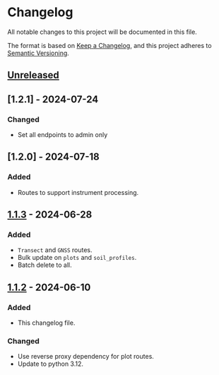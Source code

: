 # Changelog

All notable changes to this project will be documented in this file.

The format is based on [Keep a Changelog](https://keepachangelog.com/en/1.1.0/),
and this project adheres to [Semantic Versioning](https://semver.org/spec/v2.0.0.html).

## [Unreleased]

## [1.2.1] - 2024-07-24

### Changed

- Set all endpoints to admin only

## [1.2.0] - 2024-07-18

### Added

- Routes to support instrument processing.

## [1.1.3] - 2024-06-28

### Added

- `Transect` and `GNSS` routes.
- Bulk update on `plots` and `soil_profiles`.
- Batch delete to all.

## [1.1.2] - 2024-06-10

### Added

- This changelog file.

### Changed

- Use reverse proxy dependency for plot routes.
- Update to python 3.12.


[unreleased]: https://github.com/LabSOIL/sensormap-bff/compare/v1.1.1...HEAD
[1.1.2]: https://github.com/LabSOIL/sensormap-bff/compare/0.0.1...0.1.2
[1.1.3]: https://github.com/LabSOIL/sensormap-bff/compare/0.0.2...0.1.3
